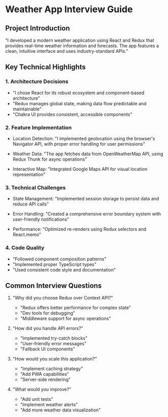 # Weather App Interview Guide

## Project Introduction
"I developed a modern weather application using React and Redux that provides real-time weather information and forecasts. The app features a clean, intuitive interface and uses industry-standard APIs."

## Key Technical Highlights

### 1. Architecture Decisions
- "I chose React for its robust ecosystem and component-based architecture"
- "Redux manages global state, making data flow predictable and maintainable"
- "Chakra UI provides consistent, accessible components"

### 2. Feature Implementation
- Location Detection:
  "I implemented geolocation using the browser's Navigator API, with proper error handling for user permissions"

- Weather Data:
  "The app fetches data from OpenWeatherMap API, using Redux Thunk for async operations"

- Interactive Map:
  "Integrated Google Maps API for visual location representation"

### 3. Technical Challenges
- State Management:
  "Implemented session storage to persist data and reduce API calls"

- Error Handling:
  "Created a comprehensive error boundary system with user-friendly notifications"

- Performance:
  "Optimized re-renders using Redux selectors and React.memo"

### 4. Code Quality
- "Followed component composition patterns"
- "Implemented proper TypeScript types"
- "Used consistent code style and documentation"

## Common Interview Questions

1. "Why did you choose Redux over Context API?"
   - "Redux offers better performance for complex state"
   - "Dev tools for debugging"
   - "Middleware support for async operations"

2. "How did you handle API errors?"
   - "Implemented try-catch blocks"
   - "User-friendly error messages"
   - "Fallback UI components"

3. "How would you scale this application?"
   - "Implement caching strategy"
   - "Add PWA capabilities"
   - "Server-side rendering"

4. "What would you improve?"
   - "Add unit tests"
   - "Implement weather alerts"
   - "Add more weather data visualization"